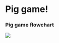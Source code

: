 # Pig game!
### Pig game flowchart
<img src="https://user-images.githubusercontent.com/106532463/204322461-925e33bc-5bc2-4c5f-b697-4474397685ea.png"> 
